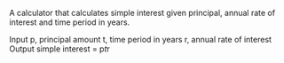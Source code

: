 A calculator that calculates simple interest given principal, annual rate of interest and time period in years.

Input
   p, principal amount
   t, time period in years
   r, annual rate of interest
Output
   simple interest = p*t*r
